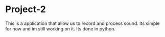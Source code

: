 # Project-2

This is a application that allow us to record and process sound. Its simple for now and im still working on it. Its done in python.
